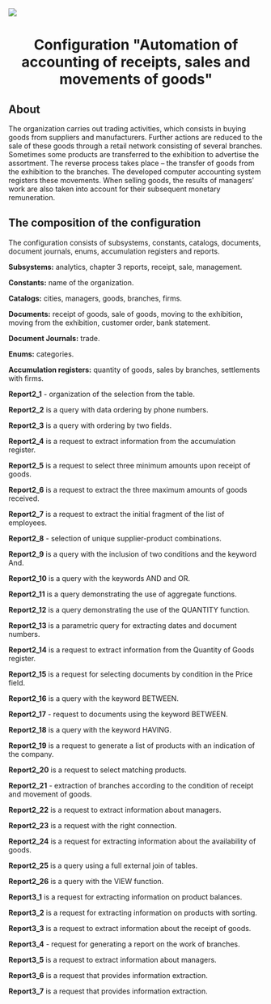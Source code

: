 <img src="https://1s.msk.ru/images/news/1s-7-1.png">
<h1 align="center">Configuration "Automation of accounting of receipts, sales and movements of goods"</h1>
<h2 align="left">About</h2>
<p>The organization carries out trading activities, which consists in buying goods from suppliers and manufacturers. Further actions are reduced to the sale of these goods through a retail network consisting of several branches. Sometimes some products are transferred to the exhibition to advertise the assortment. The reverse process takes place – the transfer of goods from the exhibition to the branches. The developed computer accounting system registers these movements. When selling goods, the results of managers' work are also taken into account for their subsequent monetary remuneration.</p>
<h2 align="left">The composition of the configuration</h2>
<p>The configuration consists of subsystems, constants, catalogs, documents, document journals, enums, accumulation registers and reports.</p>
<p><b>Subsystems:</b> analytics, chapter 3 reports, receipt, sale, management.</p>
<p><b>Constants:</b> name of the organization.</p>
<p><b>Catalogs:</b> cities, managers, goods, branches, firms.</p>
<p><b>Documents:</b> receipt of goods, sale of goods, moving to the exhibition, moving from the exhibition, customer order, bank statement.</p>
<p><b>Document Journals:</b> trade.</p>
<p><b>Enums:</b> categories.</p>
<p><b>Accumulation registers:</b> quantity of goods, sales by branches, settlements with firms.</p>
<p><b>Report2_1</b> - organization of the selection from the table.</p>
<p><b>Report2_2</b> is a query with data ordering by phone numbers.</p>
<p><b>Report2_3</b> is a query with ordering by two fields.</p> 
<p><b>Report2_4</b> is a request to extract information from the accumulation register.</p>
<p><b>Report2_5</b> is a request to select three minimum amounts upon receipt of goods.</p>
<p><b>Report2_6</b> is a request to extract the three maximum amounts of goods received.</p>
<p><b>Report2_7</b> is a request to extract the initial fragment of the list of employees.</p>
<p><b>Report2_8</b> - selection of unique supplier-product combinations.<p>
<p><b>Report2_9</b> is a query with the inclusion of two conditions and the keyword And.</p>
<p><b>Report2_10</b> is a query with the keywords AND and OR.</p>
<p><b>Report2_11</b> is a query demonstrating the use of aggregate functions.</p>
<p><b>Report2_12</b> is a query demonstrating the use of the QUANTITY function.</p>
<p><b>Report2_13</b> is a parametric query for extracting dates and document numbers.</p>
<p><b>Report2_14</b> is a request to extract information from the Quantity of Goods register.</p>
<p><b>Report2_15</b> is a request for selecting documents by condition in the Price field.</p>
<p><b>Report2_16</b> is a query with the keyword BETWEEN.</p>
<p><b>Report2_17</b> - request to documents using the keyword BETWEEN.</p>
<p><b>Report2_18</b> is a query with the keyword HAVING.</p>
<p><b>Report2_19</b> is a request to generate a list of products with an indication of the company.</p>
<p><b>Report2_20</b> is a request to select matching products.</p>
<p><b>Report2_21</b> - extraction of branches according to the condition of receipt and movement of goods.</p>
<p><b>Report2_22</b> is a request to extract information about managers.</p>
<p><b>Report2_23</b> is a request with the right connection.</p>
<p><b>Report2_24</b> is a request for extracting information about the availability of goods.</p>
<p><b>Report2_25</b> is a query using a full external join of tables.</p>
<p><b>Report2_26</b> is a query with the VIEW function.</p>
<p><b>Report3_1</b> is a request for extracting information on product balances.</p>
<p><b>Report3_2</b> is a request for extracting information on products with sorting.</p>
<p><b>Report3_3</b> is a request to extract information about the receipt of goods.</p>
<p><b>Report3_4</b> - request for generating a report on the work of branches.</p>
<p><b>Report3_5</b> is a request to extract information about managers.</p>
<p><b>Report3_6</b> is a request that provides information extraction.</p>
<p><b>Report3_7</b> is a request that provides information extraction.</p>
